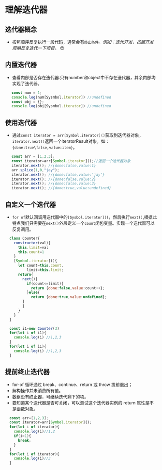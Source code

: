 # 理解迭代器

## 迭代器概念

- 按照顺序反复执行一段代码，通常会有`终止条件`。*例如：迭代开发，按照开发周期反复迭代一下项目。* 😉

## 内置迭代器

- 查看内部是否存在迭代器.只有number和object中不存在迭代器，其余内部均实现了迭代器。
  
```js
   const num = 1;
   console.log(num[Sysmbol.iterator]) //undefined
   const obj = {};
   console.log(obj[Sysmbol.iterator]) //undefined
```

## 使用迭代器

- 通过`const iterator = arr[Symbol.iterator]()`获取到迭代器对象，`iterator.next()`返回一个iteratorResult对象，如：`{done:true\false,value:item}`。
  
```js
   const arr = [1,2,3];
   const iterator=arr[Symbol.iterator]();//返回一个迭代器对象
   iterator.next(); //{done:false,value:1}
   arr.splice(1,0,"jay");
   iterator.next(); //{done;false,value:'jay'}
   iterator.next(); //{done:false,value:2}
   iterator.next(); //{done:false,value:3}
   iterator.next(); //{done:true,value:undefined} 
```

## 自定义一个迭代器

- `for of`默认回调用迭代器中的`[Sysbol.iterator]()`，然后执行`next()`,根据此特点我们只需要在`next()`外层定义一个`count`闭包变量。实现一个迭代器可以反复调用。

```js
  class Counter{
    constructor(val){
      this.limit=val
      this.count=1
    }
    [Symbol.iterator](){
      let count=this.count,
          limit=this.limit;
      return{
        next(){ 
          if(count<=limit){
            return {done:false,value:count++};
          }else{
            return {done:true,value:undefined};
        }
        }
      } 
    }
  }

  const i1=new Counter(3)
  for(let i of i1){
    console.log(i) //1,2,3
  }
  for(let i of i1){
    console.log(i) //1,2,3
  }
```

## 提前终止迭代器

- for-of 循环通过 break、continue、return 或 throw 提前退出；
- 解构操作并未消费所有值。
- 数组没有终止器，可继续迭代剩下的项。
- 要知道某个迭代器是否可关闭，可以测试这个迭代器实例的 return 属性是不是函数对象。
  
```js
  const arr=[1,2,3];
  const iterator=arr[Symbol.iterator]();
  for(let i of iterator){
    console.log(i)//1,2
    if(i>1){
      break;
    }
  }
  for(let i of iterator){
    console.log(i)//3
  }

```
